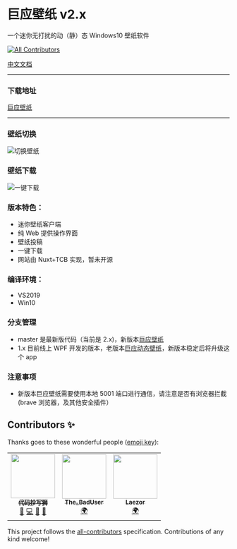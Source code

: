 # 巨应壁纸 v2.x

一个迷你无打扰的动（静）态 Windows10 壁纸软件

<!-- ALL-CONTRIBUTORS-BADGE:START - Do not remove or modify this section -->

[![All Contributors](https://img.shields.io/badge/all_contributors-3-orange.svg?style=flat-square)](#contributors-)

<!-- ALL-CONTRIBUTORS-BADGE:END -->

[中文文档](https://github.com/giant-app/LiveWallpaper/blob/master/Docs/README_zh.md)

---

### 下载地址

[巨应壁纸](https://www.microsoft.com/store/apps/9N1S487WCGWR)

---

### 壁纸切换

![切换壁纸](https://github.com/giant-app/LiveWallpaper/blob/master/screenshots/changewallpaper.gif?raw=true)

### 壁纸下载

![一键下载](https://github.com/giant-app/LiveWallpaper/blob/master/screenshots/download.gif?raw=true)

### 版本特色：

- 迷你壁纸客户端
- 纯 Web 提供操作界面
- 壁纸投稿
- 一键下载
- 网站由 Nuxt+TCB 实现，暂未开源

### 编译环境：

- VS2019
- Win10

### 分支管理

- master 是最新版代码（当前是 2.x)，新版本[巨应壁纸](https://www.microsoft.com/store/apps/9N1S487WCGWR)
- 1.x 目前线上 WPF 开发的版本，老版本[巨应动态壁纸](https://www.microsoft.com/store/apps/9MV8GK87MZ05)，新版本稳定后将升级这个 app

### 注意事项

- 新版本巨应壁纸需要使用本地 5001 端口进行通信，请注意是否有浏览器拦截(brave 浏览器，及其他安全插件）

## Contributors ✨

Thanks goes to these wonderful people ([emoji key](https://allcontributors.org/docs/en/emoji-key)):

<!-- ALL-CONTRIBUTORS-LIST:START - Do not remove or modify this section -->
<!-- prettier-ignore-start -->
<!-- markdownlint-disable -->
<table>
  <tr>
    <td align="center"><a href="https://www.mscoder.cn/"><img src="https://avatars3.githubusercontent.com/u/80653?v=4?s=100" width="100px;" alt=""/><br /><sub><b>代码抄写狮</b></sub></a><br /><a href="#maintenance-DaZiYuan" title="Maintenance">🚧</a> <a href="https://github.com/giant-app/LiveWallpaper/commits?author=DaZiYuan" title="Code">💻</a> <a href="https://github.com/giant-app/LiveWallpaper/issues?q=author%3ADaZiYuan" title="Bug reports">🐛</a> <a href="#projectManagement-DaZiYuan" title="Project Management">📆</a></td>
    <td align="center"><a href="http://Empty... No!"><img src="https://avatars0.githubusercontent.com/u/7201687?v=4?s=100" width="100px;" alt=""/><br /><sub><b>The_BadUser</b></sub></a><br /><a href="#translation-vanja-san" title="Translation">🌍</a></td>
    <td align="center"><a href="https://github.com/Laezor"><img src="https://avatars2.githubusercontent.com/u/32393101?v=4?s=100" width="100px;" alt=""/><br /><sub><b>Laezor</b></sub></a><br /><a href="#translation-Laezor" title="Translation">🌍</a></td>
  </tr>
</table>

<!-- markdownlint-restore -->
<!-- prettier-ignore-end -->

<!-- ALL-CONTRIBUTORS-LIST:END -->

This project follows the [all-contributors](https://github.com/all-contributors/all-contributors) specification. Contributions of any kind welcome!
